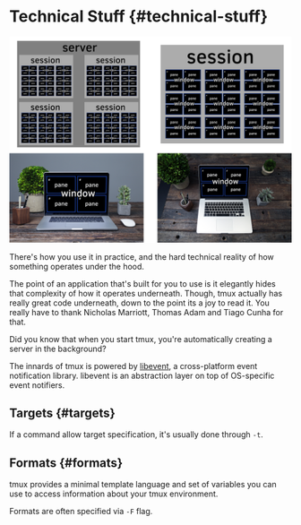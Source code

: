 # Technical Stuff {#technical-stuff}

![Server w/ laptop](images/info/server-with-laptop.png)

There's how you use it in practice, and the hard technical reality of how something
operates under the hood.

The point of an application that's built for you to use is it elegantly hides that
complexity of how it operates underneath. Though, tmux actually has really great
code underneath, down to the point its a joy to read it. You really have to thank
Nicholas Marriott, Thomas Adam and Tiago Cunha for that.

Did you know that when you start tmux, you're automatically creating a server in the background?

The innards of tmux is powered by [libevent](http://libevent.org/), a cross-platform event
notification library. libevent is an abstraction layer on top of OS-specific event notifiers.

## Targets {#targets}

If a command allow target specification, it's usually done through `-t`.

## Formats {#formats}

tmux provides a minimal template language and set of variables you can use to
access information about your tmux environment.

Formats are often specified via `-F` flag.

